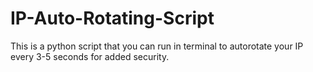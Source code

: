 # IP-Auto-Rotating-Script
This is a python script that you can run in terminal to autorotate your IP every 3-5 seconds for added security.
